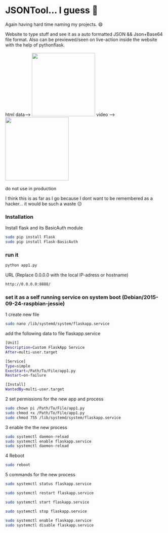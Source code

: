 # JSONTool... I guess 🤔

Again having hard time naming my projects. 😄


Website to type stuff and see it as a auto formatted JSON && Json+Base64 file format. Also can be previewed/seen on live-action inside the website with the help of pythonflask.
<br>
<br>
html data-->
<img src="https://drive.google.com/uc?id=1ItYCaQdHqfrqPeEN9-0cHpXtSsKFW0cL" width="auto" height="200"/>
video -->
<img src="https://drive.google.com/uc?id=1KeBkKpMKadvgnH7YJ8WLnykYr3kkbX8v" width="auto" height="200"/>
<br>
<br>
do not use in production

I think this is as far as I go because I dont want to be remembered as a hacker... it would be such a waste 😔

### Installation

Install flask and its BasicAuth module

```sh
sudo pip install Flask
sudo pip install Flask-BasicAuth
```
### run it


```sh
python app1.py
```
URL (Replace 0.0.0.0 with the local IP-adress or hostname)
```sh
http://0.0.0.0:8888/
```


###  set it as a self running service on system boot (Debian/2015-09-24-raspbian-jessie)
1 create new file
```sh
sudo nano /lib/systemd/system/flaskapp.service
```
add the following data to file flaskapp.service
```sh
[Unit]
Description=Custom FlaskApp Service
After=multi-user.target

[Service]
Type=simple
ExecStart=/Path/To/File/app1.py
Restart=on-failure

[Install]
WantedBy=multi-user.target
```


2 set permissions for the new app and process
```sh
sudo chown pi /Path/To/File/app1.py
sudo chmod +x /Path/To/File/app1.py
sudo chmod 755 /lib/systemd/system/flaskapp.service
```

3 enable the the new process
```sh
sudo systemctl daemon-reload
sudo systemctl enable flaskapp.service
sudo systemctl daemon-reload
```



4 Reboot
```sh
sudo reboot
```

5 commands for the new process
```sh
sudo systemctl status flaskapp.service

sudo systemctl restart flaskapp.service

sudo systemctl start flaskapp.service

sudo systemctl stop flaskapp.service

```

```sh
sudo systemctl enable flaskapp.service
sudo systemctl disable flaskapp.service
```
